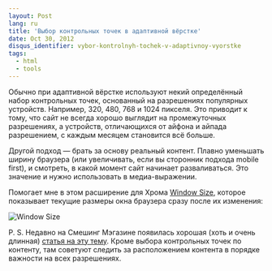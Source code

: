 ```yaml
---
layout: Post
lang: ru
title: 'Выбор контрольных точек в адаптивной вёрстке'
date: Oct 30, 2012
disqus_identifier: vybor-kontrolnyh-tochek-v-adaptivnoy-vyorstke
tags:
  - html
  - tools
---
```


Обычно при адаптивной вёрстке используют некий определённый набор контрольных точек, основанный на разрешениях популярных устройств. Например, 320, 480, 768 и 1024 пикселя. Это приводит к тому, что сайт не всегда хорошо выглядит на промежуточных разрешениях, а устройств, отличающихся от айфона и айпада разрешением, с каждым месяцем становится всё больше.

Другой подход — брать за основу реальный контент. Плавно уменьшать ширину браузера (или увеличивать, если вы сторонник подхода mobile first), и смотреть, в какой момент сайт начинает разваливаться. Это значение и нужно использовать в медиа-выражении.

Помогает мне в этом расширение для Хрома [Window Size](https://chrome.google.com/webstore/detail/window-size/gocemkoelbpknmanpfcabkbeppbbigio), которое показывает текущие размеры окна браузера сразу после их изменения:

![Window Size](/images/windowsize.png)

P. S. Недавно на Смешинг Мэгазине появилась хорошая (хоть и очень длинная) [статья на эту тему](http://mobile.smashingmagazine.com/2012/10/24/beyond-common-media-query-breakpoints/). Кроме выбора контрольных точек по контенту, там советуют следить за расположением контента в порядке важности на всех разрешениях.
